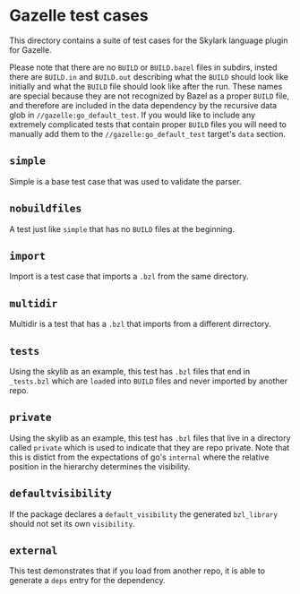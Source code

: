 # Gazelle test cases

This directory contains a suite of test cases for the Skylark language plugin
for Gazelle.

Please note that there are no `BUILD` or `BUILD.bazel` files in subdirs, insted
there are `BUILD.in` and `BUILD.out` describing what the `BUILD` should look
like initially and what the `BUILD` file should look like after the run. These
names are special because they are not recognized by Bazel as a proper `BUILD`
file, and therefore are included in the data dependency by the recursive data
glob in `//gazelle:go_default_test`. If you would like to include any extremely
complicated tests that contain proper `BUILD` files you will need to manually
add them to the `//gazelle:go_default_test` target's `data` section.

## `simple`

Simple is a base test case that was used to validate the parser.

## `nobuildfiles`

A test just like `simple` that has no `BUILD` files at the beginning.

## `import`

Import is a test case that imports a `.bzl` from the same directory.

## `multidir`

Multidir is a test that has a `.bzl` that imports from a different dirrectory.

## `tests`

Using the skylib as an example, this test has `.bzl` files that end in
`_tests.bzl` which are `load`ed into `BUILD` files and never imported by
another repo.

## `private`

Using the skylib as an example, this test has `.bzl` files that live in a
directory called `private` which is used to indicate that they are repo private.
Note that this is distict from the expectations of go's `internal` where the
relative position in the hierarchy determines the visibility.

## `defaultvisibility`

If the package declares a `default_visibility` the generated `bzl_library`
should not set its own `visibility`.

## `external`

This test demonstrates that if you load from another repo, it is able to
generate a `deps` entry for the dependency.
